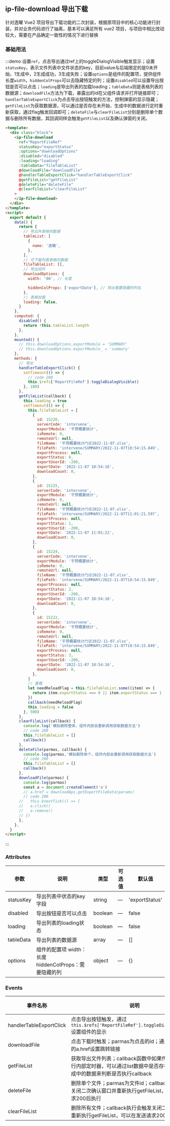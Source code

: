 ## ip-file-download 导出下载

针对逸曜 Vue2 项目导出下载功能的二次封装，根据原项目中的核心功能进行封装，并对业务代码进行了抽离，基本可以满足所有 vue2 项目，与项目中相比改动较大，需要在产品确定一致性的情况下进行替换

### 基础用法

:::demo 设置`ref`，点击导出通过ref上的toggleDialogVisible触发显示；设置`statusKey`，表示文件列表中文件状态的key，目前value与后端限定的是0未开始，1生成中，2生成成功，3生成失败；设置`options`是组件的配置项，提供组件长度`width`，`hiddenColProps`可以去隐藏特定的列；设置`disabled`可以设置导出按钮是否可以点击；`loading`是导出列表的加载loading；`tableData`则是表格列表的数据源；`downloadFile`方法为下载，暴露出的id在父组件请求并打开链接即可；`handlerTableExportClick`为点击导出按钮触发的方法，控制弹窗的显示隐藏；`getFileList`为获取数据源，可以通过是否存在未开始、生成中的数据进行定时重新获取，通过flag触发回调即可；`deleteFile`与`clearFileList`分别是删除单个数据与删除所有数据，其回调同样会触发`getFileList`以及确认弹窗的关闭。

```html
<template>
  <div class="block">
    <ip-file-download
      ref="ReportFileRef"
      statusKey="exportStatus"
      :options="downloadOptions"
      :disabled="disabled"
      :loading="loading"
      :tableData="fileTableList"
      @downloadFile="downloadFile"
      @handlerTableExportClick="handlerTableExportClick"
      @getFileList="getFileList"
      @deleteFile="deleteFile"
      @clearFileList="clearFileList"
    >
    </ip-file-download>
  </div>
</template>
<script>
  export default {
    data() {
      return {
        // 导出外表格的数据
        tableList: [
          {
            name: '逸曜',
          },
        ],
        // 可下载列表表格的数据
        fileTableList: [],
        // 导出组件
        downloadOptions: {
          width: '80', // 长度

          hiddenColProps: ['exportDate'], // 导出需要隐藏的列名
        },
        // 表格加载
        loading: false,
      }
    },
    computed: {
      disabled() {
        return !this.tableList.length
      },
    },
    mounted() {
      // this.downloadOptions.exportModule = 'SUMMARY'
      // this.downloadOptions.exportModule_ = 'summary'
    },
    methods: {
      // 导出
      handlerTableExportClick() {
        setTimeout(() => {
          // code 200
          this.$refs['ReportFileRef'].toggleDialogVisible()
        }, 100)
      },
      getFileList(callback) {
        this.loading = true
        setTimeout(() => {
          this.fileTableList = [
            {
              id: 15220,
              serverCode: 'intervene',
              exportModule: '干预概要统计',
              isRemote: 0,
              remoteUrl: null,
              fileName: '干预概要统计门诊2022-11-07.xlsx',
              filePath: 'intervene/SUMMARY/2022-11-07T10:54:15.849',
              exportProcess: null,
              exportStatus: 0,
              exportUserId: -200,
              exportDate: '2022-11-07 10:54:16',
              downloadCount: 0,
            },
            {
              id: 15225,
              serverCode: 'intervene',
              exportModule: '干预概要统计',
              isRemote: 0,
              remoteUrl: null,
              fileName: '干预概要统计门诊2022-11-07.xlsx',
              filePath: 'intervene/SUMMARY/2022-11-07T11:01:21.597',
              exportProcess: null,
              exportStatus: 1,
              exportUserId: -200,
              exportDate: '2022-11-07 11:01:22',
              downloadCount: 0,
            },
            {
              id: 15224,
              serverCode: 'intervene',
              exportModule: '干预概要统计',
              isRemote: 0,
              remoteUrl: null,
              fileName: '干预概要统计门诊2022-11-07.xlsx',
              filePath: 'intervene/SUMMARY/2022-11-07T10:54:15.849',
              exportProcess: null,
              exportStatus: 2,
              exportUserId: -200,
              exportDate: '2022-11-07 10:54:16',
              downloadCount: 0,
            },
            {
              id: 15222,
              serverCode: 'intervene',
              exportModule: '干预概要统计',
              isRemote: 0,
              remoteUrl: null,
              fileName: '干预概要统计门诊2022-11-07.xlsx',
              filePath: 'intervene/SUMMARY/2022-11-07T10:54:15.849',
              exportProcess: null,
              exportStatus: 3,
              exportUserId: -200,
              exportDate: '2022-11-07 10:54:16',
              downloadCount: 0,
            },
          ]
          // 重载
          let needReloadFlag = this.fileTableList.some((item) => {
            return item.exportStatus === 0 || item.exportStatus === 1
          })
          callback(needReloadFlag)
          this.loading = false
        }, 500)
      },
      clearFileList(callback) {
        console.log('模拟删除整体，组件内部会重新调用获取数据方法')
        // code 200
        this.fileTableList = []
        callback()
      },
      deleteFile(parmas, callback) {
        console.log(parmas,'模拟删除单个，组件内部会重新调用获取数据方法')
        // code 200
        this.fileTableList = []
        callback()
      },
      downloadFile(parmas) {
        console.log(parmas)
        const a = document.createElement('a')
        // a.href = downloadApi.getExportFileData(params)
        // code 200
      //   this.$nextTick(() => {
      //   a.click()
      //   a.remove()
      // })
      },
    },
  }
</script>
```

:::

### Attributes

| 参数               | 说明                                                     | 类型              | 可选值      | 默认值 |
|--------------------|----------------------------------------------------------|-------------------|-------------|--------|
| statusKey | 导出列表中状态的key字段 | string | — | 'exportStatus' |
| disabled  | 导出按钮是否可以点击    | boolean | — | false |
| loading   | 导出列表的loading状态  | boolean | — | false |
| tableData | 导出列表的数据源       | array  | — | [] |
| options   | 组件的配置项 width：长度  hiddenColProps：需要隐藏的列    | object  | — | {} |

### Events

| 事件名称       | 说明                               | 回调参数 |
| -------------- | ---------------------------------- | -------- |
| handlerTableExportClick | 点击导出按钮触发，通过`this.$refs['ReportFileRef'].toggleDialogVisible()`设置组件的显示 | \ |
| downloadFile   | 点击下载时触发；parmas为点击的id；通过回调参数中的a.href设置跳转链接  | params, a |
| getFileList    | 获取导出文件列表；callback函数中如果传入true,会执行内部定时器，可以通过list数据中是否存在未生成、生成中的数据来判断是否执行callback  | parmas, callback |
| deleteFile     | 删除单个文件；parmas为文件id；callback执行会触发关闭二次确认窗口并重新执行getFileList，可以在发送请求200后执行  | parmas, callback |
| clearFileList  | 删除所有文件；callback执行会触发关闭二次确认窗口并重新执行getFileList，可以在发送请求200后执行  | parmas, callback |

